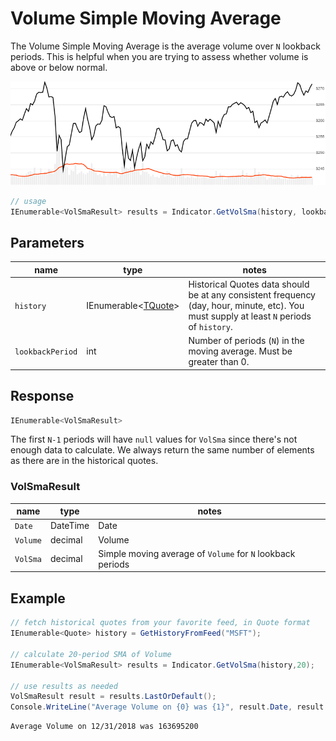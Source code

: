 ﻿# Volume Simple Moving Average

The Volume Simple Moving Average is the average volume over `N` lookback periods.  This is helpful when you are trying to assess whether volume is above or below normal.

![image](chart.png)

```csharp
// usage
IEnumerable<VolSmaResult> results = Indicator.GetVolSma(history, lookbackPeriod);  
```

## Parameters

| name | type | notes
| -- |-- |--
| `history` | IEnumerable\<[TQuote](../../docs/GUIDE.md#quote)\> | Historical Quotes data should be at any consistent frequency (day, hour, minute, etc).  You must supply at least `N` periods of `history`.
| `lookbackPeriod` | int | Number of periods (`N`) in the moving average.  Must be greater than 0.

## Response

```csharp
IEnumerable<VolSmaResult>
```

The first `N-1` periods will have `null` values for `VolSma` since there's not enough data to calculate.  We always return the same number of elements as there are in the historical quotes.

### VolSmaResult

| name | type | notes
| -- |-- |--
| `Date` | DateTime | Date
| `Volume` | decimal | Volume
| `VolSma` | decimal | Simple moving average of `Volume` for `N` lookback periods

## Example

```csharp
// fetch historical quotes from your favorite feed, in Quote format
IEnumerable<Quote> history = GetHistoryFromFeed("MSFT");

// calculate 20-period SMA of Volume
IEnumerable<VolSmaResult> results = Indicator.GetVolSma(history,20);

// use results as needed
VolSmaResult result = results.LastOrDefault();
Console.WriteLine("Average Volume on {0} was {1}", result.Date, result.VolSma);
```

```bash
Average Volume on 12/31/2018 was 163695200
```
